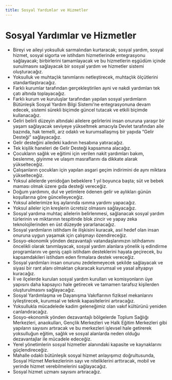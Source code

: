 ```yaml
---
title: Sosyal Yardımlar ve Hizmetler
---
```

Sosyal Yardımlar ve Hizmetler
===

* Bireyi ve aileyi yoksulluk sarmalından kurtaracak; sosyal yardım, sosyal hizmet, sosyal sigorta ve istihdam hizmetlerinde entegrasyonu sağlayacak; birbirlerini tamamlayacak ve bu hizmetlerin eşgüdüm içinde sunulmasını sağlayacak bir sosyal yardım ve hizmetler sistemi oluşturacağız.
* Yoksulluk ve muhtaçlık tanımlarını netleştirecek, muhtaçlık ölçütlerini standartlaştıracağız.
* Farklı kurumlar tarafından gerçekleştirilen ayni ve nakdi yardımları tek çatı altında toplayacağız.
* Farklı kurum ve kuruluşlar tarafından yapılan sosyal yardımların Bütünleşik Sosyal Yardım Bilgi Sistemi’ne entegrasyonuna devam edecek, sistemi sürekli biçimde güncel tutacak ve etkili biçimde kullanacağız.
* Geliri belirli düzeyin altındaki ailelere gelirlerini insan onuruna yaraşır bir yaşam sağlayacak seviyeye yükseltmek amacıyla Devlet tarafından aile bazında, hak temelli, arz odaklı ve kurumsallaşmış bir yapıda “Gelir Desteği” sağlayacağız.
* Gelir desteğini ailedeki kadının hesabına yatıracağız.
* Tek kişilik haneleri de Gelir Desteği kapsamına alacağız.
* Çocukların sağlık ve eğitimi için verilen nakit yardımları bakım, beslenme, giyinme ve ulaşım masraflarını da dikkate alarak yükselteceğiz.
* Çalışanların çocukları için yapılan asgari geçim indirimini de aynı miktara yükselteceğiz.
* Yoksul ailelerde yenidoğan bebeklere 1 yıl boyunca başta; süt ve bebek maması olmak üzere gıda desteği vereceğiz.
* Doğum yardımını, dul ve yetimlere ödenen gelir ve aylıkları günün koşullarına göre güncelleyeceğiz.
* Yoksul ailelerimize kış aylarında ısınma yardımı yapacağız.
* Yoksul aileler için kreşlerin ücretsiz olmasını sağlayacağız.
* Sosyal yardıma muhtaç ailelerin belirlenmesi, sağlanacak sosyal yardım türlerinin ve miktarının tespitinde blok zincir ve yapay zeka teknolojilerinden en üst düzeyde yararlanacağız.
* Sosyal yardımların istihdam ile ilişkisini kuracak, asıl hedef olan insan onuruna uygun yaşamak için çalışmayı özendireceğiz.
* Sosyo-ekonomik yönden dezavantajlı vatandaşlarımızın istihdamını öncelikli olarak tanımlayacak, sosyal yardım alanlara yönelik iş edindirme programlarını ve geniş çaplı istihdam desteklerini hayata geçirecek, bu kapsamdakileri istihdam eden firmalara destek vereceğiz.
* Sosyal yardımları insan onurunu zedelemeyecek şekilde sağlayacak ve siyasi bir rant alanı olmaktan çıkaracak kurumsal ve yasal altyapıyı kuracağız.
* İl ve ilçelerde kurulan sosyal yardım kurulları ve komisyonların üye yapısını daha kapsayıcı hale getirecek ve tamamen tarafsız kişilerden oluşturulmasını sağlayacağız.
* Sosyal Yardımlaşma ve Dayanışma Vakıflarının fiziksel mekanlarını iyileştirecek, kurumsal ve teknik kapasitelerini artıracağız.
* Yoksullukla mücadelede kadim geleneğimiz olan vakıf kültürünü yeniden canlandıracağız.
* Sosyo-ekonomik yönden dezavantajlı bölgelerde Toplum Sağlığı Merkezleri, anaokulları, Gençlik Merkezleri ve Halk Eğitim Merkezleri gibi yapıların sayısını artıracak ve bu merkezleri işlevsel hale getirerek yoksulluğun eğitim, sağlık ve sosyal alanlarda neden olduğu dezavantajlar ile mücadele edeceğiz.
* Yerel yönetimlerin sosyal hizmetler alanındaki kapasite ve kaynaklarını güçlendireceğiz.
* Mahalle odaklı bütünleşik sosyal hizmet anlayışımız doğrultusunda, Sosyal Hizmet Merkezlerinin sayı ve niteliklerini arttıracak, mobil ve yerinde hizmet verebilmelerini sağlayacağız.
* Sosyal hizmet uzmanı sayısını artıracağız.